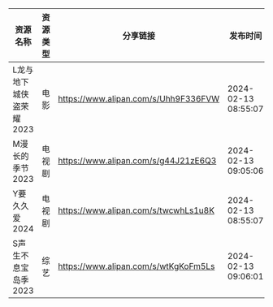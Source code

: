| 资源名称           | 资源类型 | 分享链接                                 | 发布时间                |
| -------------- | ---- | ------------------------------------ | ------------------- |
| L龙与地下城侠盗荣耀2023 | 电影   | https://www.alipan.com/s/Uhh9F336FVW | 2024-02-13 08:55:07 |
| M漫长的季节2023     | 电视剧  | https://www.alipan.com/s/g44J21zE6Q3 | 2024-02-13 09:05:06 |
| Y要久久爱2024      | 电视剧  | https://www.alipan.com/s/twcwhLs1u8K | 2024-02-13 08:55:07 |
| S声生不息宝岛季2023   | 综艺   | https://www.alipan.com/s/wtKgKoFm5Ls | 2024-02-13 09:06:01 |
